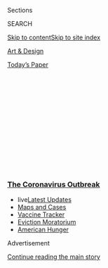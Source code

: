<div id="app">

<div>

<div>

<div>

<div class="NYTAppHideMasthead css-1q2w90k e1suatyy0">

<div class="section css-ui9rw0 e1suatyy2">

<div class="css-eph4ug er09x8g0">

<div class="css-6n7j50">

</div>

<span class="css-1dv1kvn">Sections</span>

<div class="css-10488qs">

<span class="css-1dv1kvn">SEARCH</span>

</div>

[Skip to content](#site-content)[Skip to site index](#site-index)

</div>

<div id="masthead-section-label" class="css-1wr3we4 eaxe0e00">

[Art &
Design](https://www.nytimes3xbfgragh.onion/section/arts/design)

</div>

<div class="css-10698na e1huz5gh0">

</div>

</div>

<div id="masthead-bar-one" class="section hasLinks css-15hmgas e1csuq9d3">

<div class="css-uqyvli e1csuq9d0">

</div>

<div class="css-1uqjmks e1csuq9d1">

</div>

<div class="css-9e9ivx">

[](https://myaccount.nytimes3xbfgragh.onion/auth/login?response_type=cookie&client_id=vi)

</div>

<div class="css-1bvtpon e1csuq9d2">

[Today’s
Paper](https://www.nytimes3xbfgragh.onion/section/todayspaper)

</div>

</div>

</div>

</div>

<div data-aria-hidden="false">

<div id="site-content" data-role="main">

<div>

<div class="css-1aor85t" style="opacity:0.000000001;z-index:-1;visibility:hidden">

<div class="css-1hqnpie">

<div class="css-epjblv">

<span class="css-17xtcya">[Art &
Design](/section/arts/design)</span><span class="css-x15j1o">|</span><span class="css-fwqvlz">A
Visitor’s Guide to MoMA and the
Met</span>

</div>

<div class="css-k008qs">

<div class="css-1iwv8en">

<span class="css-18z7m18"></span>

<div>

</div>

</div>

<span class="css-1n6z4y">https://nyti.ms/31BXDKX</span>

<div class="css-1705lsu">

<div class="css-4xjgmj">

<div class="css-4skfbu" data-role="toolbar" data-aria-label="Social Media Share buttons, Save button, and Comments Panel with current comment count" data-testid="share-tools">

  - 
  - 
  - 
  - 
    
    <div class="css-6n7j50">
    
    </div>

  - 

</div>

</div>

</div>

</div>

</div>

</div>

<div class="css-13pd83m">

<div class="css-l9svim">

### [<span class="css-pa1jbp"><span class="css-1rxm0ex">The Coronavirus</span><span class="css-1rxm0ex"> Outbreak</span></span>](https://www.nytimes3xbfgragh.onion/news-event/coronavirus?name=styln-coronavirus-national&region=TOP_BANNER&block=storyline_menu_recirc&action=click&pgtype=Article&impression_id=0c412b20-f27e-11ea-b9bc-3185cbd6b8a2&variant=undefined)

  - <span class="css-ousu42"><span class="css-12clwdu">live</span>[Latest
    Updates](https://www.nytimes3xbfgragh.onion/2020/09/08/world/covid-19-coronavirus.html?name=styln-coronavirus-national&region=TOP_BANNER&block=storyline_menu_recirc&action=click&pgtype=Article&impression_id=0c415230-f27e-11ea-b9bc-3185cbd6b8a2&variant=undefined)</span>
  - <span class="css-ousu42">[Maps and
    Cases](https://www.nytimes3xbfgragh.onion/interactive/2020/us/coronavirus-us-cases.html?name=styln-coronavirus-national&region=TOP_BANNER&block=storyline_menu_recirc&action=click&pgtype=Article&impression_id=0c415231-f27e-11ea-b9bc-3185cbd6b8a2&variant=undefined)</span>
  - <span class="css-ousu42">[Vaccine
    Tracker](https://www.nytimes3xbfgragh.onion/interactive/2020/science/coronavirus-vaccine-tracker.html?name=styln-coronavirus-national&region=TOP_BANNER&block=storyline_menu_recirc&action=click&pgtype=Article&impression_id=0c415232-f27e-11ea-b9bc-3185cbd6b8a2&variant=undefined)</span>
  - <span class="css-ousu42">[Eviction
    Moratorium](https://www.nytimes3xbfgragh.onion/2020/09/02/your-money/eviction-moratorium-covid.html?name=styln-coronavirus-national&region=TOP_BANNER&block=storyline_menu_recirc&action=click&pgtype=Article&impression_id=0c415233-f27e-11ea-b9bc-3185cbd6b8a2&variant=undefined)</span>
  - <span class="css-ousu42">[American
    Hunger](https://www.nytimes3xbfgragh.onion/interactive/2020/09/02/magazine/food-insecurity-hunger-us.html?name=styln-coronavirus-national&region=TOP_BANNER&block=storyline_menu_recirc&action=click&pgtype=Article&impression_id=0c415234-f27e-11ea-b9bc-3185cbd6b8a2&variant=undefined)</span>

</div>

</div>

<div id="top-wrapper" class="css-1sy8kpn">

<div id="top-slug" class="css-l9onyx">

Advertisement

</div>

[Continue reading the main
story](#after-top)

<div class="ad top-wrapper" style="text-align:center;height:100%;display:block;min-height:250px">

<div id="top" class="place-ad" data-position="top" data-size-key="top">

</div>

</div>

<div id="after-top">

</div>

</div>

<div>

<div id="sponsor-wrapper" class="css-1hyfx7x">

<div id="sponsor-slug" class="css-19vbshk">

Supported by

</div>

[Continue reading the main
story](#after-sponsor)

<div id="sponsor" class="ad sponsor-wrapper" style="text-align:center;height:100%;display:block">

</div>

<div id="after-sponsor">

</div>

</div>

<div class="css-186x18t">

</div>

<div class="css-1vkm6nb ehdk2mb0">

# A Visitor’s Guide to MoMA and the Met

</div>

What you need to know before you head back to the museums, from safety
precautions to the exhibitions still on view.

<div class="css-79elbk" data-testid="photoviewer-wrapper">

<div class="css-z3e15g" data-testid="photoviewer-wrapper-hidden">

</div>

<div class="css-1a48zt4 ehw59r15" data-testid="photoviewer-children">

![<span class="css-16f3y1r e13ogyst0" data-aria-hidden="true">Visitors
returned to the Museum of Modern Art on Thursday, five months after it
and other New York institutions closed because of the coronavirus
pandemic. Now on view: “Félix Fénéon: The Anarchist and the Avant-Garde
— From Signac to Matisse and Beyond,” which Roberta Smith called an
exemplary
exhibition.</span><span class="css-cnj6d5 e1z0qqy90" itemprop="copyrightHolder"><span class="css-1ly73wi e1tej78p0">Credit...</span><span><span>Michael
Loccisano/Getty
Images</span></span></span>](https://static01.graylady3jvrrxbe.onion/images/2020/08/29/arts/29met-sidebar1/merlin_176253825_d75e1ebf-f8a6-4939-802b-3a97174c9eac-articleLarge.jpg?quality=75&auto=webp&disable=upscale)

</div>

</div>

<div class="css-bn0qp euiyums0">

<div class="css-75y64v e16638kd2">

Aug. 28,
2020

</div>

<div class="css-4xjgmj">

<div class="css-d8bdto" data-role="toolbar" data-aria-label="Social Media Share buttons, Save button, and Comments Panel with current comment count" data-testid="share-tools">

  - 
  - 
  - 
  - 
    
    <div class="css-6n7j50">
    
    </div>

  - 

</div>

</div>

</div>

</div>

<div class="section meteredContent css-1r7ky0e" name="articleBody" itemprop="articleBody">

<div class="css-1fanzo5 StoryBodyCompanionColumn">

<div class="css-53u6y8">

Before you head back to the Museum of Modern Art and [the Metropolitan
Museum of
Art](https://www.nytimes3xbfgragh.onion/2020/08/25/arts/design/met-museum-reopening.html),
there are some things you need to know: capacity will be limited to 25
percent, temperature checks and face masks will be mandatory, and the
advance purchase of tickets is required. Each museum has specific
guidelines, so you’ll want to visit their websites:
[moma.org](https://www.moma.org/) and
[metmuseum.org](https://www.metmuseum.org/). Our critics have reviewed
some of the new shows — “[Félix
Fénéon](https://www.nytimes3xbfgragh.onion/2020/08/27/arts/design/moma-reopens-felix-feneon.html)”
at MoMA, and “[Making the
Met,](https://www.nytimes3xbfgragh.onion/2020/08/27/arts/design/met-museum-reopens-anniversary.html)”
“[Jacob
Lawrence](https://www.nytimes3xbfgragh.onion/2020/08/27/arts/design/jacob-lawrence-metropolitan-museum.html)”
and [Héctor Zamora’s rooftop
sculpture](https://www.nytimes3xbfgragh.onion/2020/08/27/arts/design/met-roof-hector-zamora-wall.html)
at the Met — but they also weighed in previously about several
exhibitions that are still on view. Below, you’ll find an overview of
those shows, as well as a partial listing of some of the museums opening
in the coming days. *NICOLE HERRINGTON*

## MoMA

*The museum is now open. MoMA PS1 remains closed, though it plans to
reopen Sept. 17 with the exhibition “Marking Time: Art in the Age of
Incarceration.”*

</div>

</div>

<div class="css-79elbk" data-testid="photoviewer-wrapper">

<div class="css-z3e15g" data-testid="photoviewer-wrapper-hidden">

</div>

<div class="css-1a48zt4 ehw59r15" data-testid="photoviewer-children">

![<span class="css-16f3y1r e13ogyst0" data-aria-hidden="true">Donald
Judd, “Untitled” (1986). The exhibition has been extended through Jan.
9.</span><span class="css-cnj6d5 e1z0qqy90" itemprop="copyrightHolder"><span class="css-1ly73wi e1tej78p0">Credit...</span><span>Donald
Judd Art; Judd Foundation/Artists Rights Society (ARS), New York; Zack
DeZon for The New York
Times</span></span>](https://static01.graylady3jvrrxbe.onion/images/2020/02/28/arts/27judd-review-cover/27judd-review-cover-articleLarge.jpg?quality=75&auto=webp&disable=upscale)

</div>

</div>

<div class="css-1fanzo5 StoryBodyCompanionColumn">

<div class="css-53u6y8">

**‘JUDD’** (through Jan. 9) This retrospective of some 70 works by the
American artist Donald Judd is his first in New York in more than 30
years. It ranges from formally spare early abstract sculptures to the
high-color work done before his death in 1994. The show is a beautiful
thing: carefully winnowed, persuasively installed, just the right size.
Judd once said that for art to matter, “it needs only to be
interesting.” (Holland Cotter)

</div>

</div>

<div>

</div>

<div class="css-1fanzo5 StoryBodyCompanionColumn">

<div class="css-53u6y8">

**‘DOROTHEA LANGE: WORDS & PICTURES’** (through Sept. 19) As this
revelatory, heartening exhibition shows, Lange was an artist who made
remarkable pictures throughout a career that covered more than four
decades. The photos she took in 1942 of interned Japanese-Americans
display state-administered cruelty with stone-cold clarity. Her
prescient photographs of environmental degradation portray the human
cost of building a dam. Her empathetic portraits of African-American
field hands shine a light on a system of peonage that predated and
outlasted the 1930s. (Arthur Lubow)

</div>

</div>

<div>

</div>

<div class="css-1fanzo5 StoryBodyCompanionColumn">

<div class="css-53u6y8">

**THE COLLECTIONS** MoMA recently celebrated its latest expansion with
these inaugural shows, drawing from its collection. **“Sur Moderno:
Journeys of Abstraction — the Patricia Phelps de Cisneros Gift”**
(through Sept. 12) presents a selection of South American postwar art so
substantial that it could reorient the museum’s focus. For **“The Shape
of Shape,”** the latest iteration of the museum’s Artist’s Choice
series, the painter Amy Sillman filled a large gallery with an
astounding array of carefully juxtaposed works from across the
collection (through Oct. 4). **“Taking a Thread for a Walk”** (through
Jan. 10) looks at the role of weaving in modern art beyond textiles. And
**“Private Lives Public Spaces”** (through Feb. 21), a video
installation in the galleries just outside the main movie auditoriums,
comprises 47 hours of neglected footage from the museum’s collection.
(Roberta Smith)

</div>

</div>

<div>

</div>

<div class="css-1fanzo5 StoryBodyCompanionColumn">

<div class="css-53u6y8">

## The Met

*The museum is open to members now and reopens to the public on
Saturday, but the Cloisters remains closed until Sept. 12. (The Met
Breuer is now officially
closed.)*

</div>

</div>

<div class="css-79elbk" data-testid="photoviewer-wrapper">

<div class="css-z3e15g" data-testid="photoviewer-wrapper-hidden">

</div>

<div class="css-1a48zt4 ehw59r15" data-testid="photoviewer-children">

<div class="css-1xdhyk6 erfvjey0">

<span class="css-1ly73wi e1tej78p0">Image</span>

<div class="css-zjzyr8">

<div data-testid="lazyimage-container" style="height:483.33333333333326px">

</div>

</div>

</div>

<span class="css-16f3y1r e13ogyst0" data-aria-hidden="true">A detail of
“Kneeling Dignitary,” Middle Niger civilization, Mali, 12th-14th
century, in “Sahel: Art and Empires on the Shores of the
Sahara.” </span><span class="css-cnj6d5 e1z0qqy90" itemprop="copyrightHolder"><span class="css-1ly73wi e1tej78p0">Credit...</span><span>Karsten
Moran for The New York Times</span></span>

</div>

</div>

<div class="css-1fanzo5 StoryBodyCompanionColumn">

<div class="css-53u6y8">

**‘SAHEL: ART AND EMPIRES ON THE SHORES OF THE SAHARA’** (through Oct.
26) Sahel was the name once given by traders crossing the oceanic Sahara
to the welcoming grasslands that marked the desert’s southern rim,
terrain that is now Mali, Mauritania, Niger and Senegal. To early
travelers, art from the region must have looked like a rich but
bewildering hybrid. It still does, which may be one reason it stands, in
the West, somewhat outside an accepted “African” canon. This fabulous
[exhibition](https://www.metmuseum.org/exhibitions/listings/2020/sahel-art-empire-sahara)
goes for the richness. One look tells you that variety within variety,
difference talking to difference, is the story here. New ideas spring up
from local soil and arrive from afar. Ethnicities and ideologies collide
and embrace. Cultural influences get swapped, dropped and recouped in a
multitrack sequencing that is the very definition of history. (Holland
Cotter)

</div>

</div>

<div>

</div>

<div class="css-1fanzo5 StoryBodyCompanionColumn">

<div class="css-53u6y8">

**‘THE GREAT HALL COMMISSION: KENT MONKMAN, MISTIKOSIWAK (WOODEN BOAT
PEOPLE)’** (through September) These two monumental paintings offer
narratives inspired by a Euro-American tradition of history painting but
are entirely present-tense and polemical in theme. Kent Monkman, a
Canadian artist of mixed Cree and Irish heritage, makes the colonial
violence done to North America’s first peoples his central subject but,
crucially, flips the cliché of Native American victimhood on its head.
Here, Indigenous peoples are immigrant-welcoming rescuers, led by the
heroic figure of Monkman’s alter ego, the gender-fluid tribal leader
Miss Chief Eagle Testickle, avatar of the global future that will see
humankind moving beyond the wars of identity — racial, sexual, political
— in which it is now fatefully immersed. (Holland Cotter)

</div>

</div>

<div>

</div>

<div class="css-1fanzo5 StoryBodyCompanionColumn">

<div class="css-53u6y8">

**‘IN PURSUIT OF FASHION: THE SANDY SCHREIER COLLECTION’** (through
Sept. 27) Featuring 80 pieces of clothing and accessories, [this
exhibition](https://www.metmuseum.org/exhibitions/listings/2019/in-pursuit-of-fashion-the-sandy-schreier-collection)
is, more than anything else, the reflection of one woman’s love affair
with fashion. Schreier’s collection, and the part of it on view,
contains all the major names, but what defines it more than anything
else is her own appreciation for pretty things. Hidden away between the
Balenciagas and the Chanels, the Diors and the Adrians, are treasures by
little-known or even unknown designers that are a delight to discover.
It is these less famous names whose impact lingers, in part because they
are so unexpected. (Vanessa Friedman)

</div>

</div>

<div>

</div>

<div class="css-1fanzo5 StoryBodyCompanionColumn">

<div class="css-53u6y8">

**‘ARTE DEL MAR: ARTISTIC EXCHANGE IN THE CARIBBEAN’** (through Jan.
10). This exhibition of art from the West Indies concentrates on the
ritual objects — thrones, vessels and mysterious bird-shaped stones — of
the Taíno people, who inhabited the islands now called Hispaniola,
Puerto Rico, Cuba and Turks and Caicos. On these islands, and on the
Caribbean-facing coasts of Central America, styles mingled and migrated,
and art had both religious and diplomatic functions; one extravagant
gold pendant here, in the shape of a bird with splayed wings and
zigzagging necklaces, traveled from Panama all the way to the Antilles.
(Jason
Farago)

</div>

</div>

<div>

</div>

<div class="css-1fanzo5 StoryBodyCompanionColumn">

<div class="css-53u6y8">

## Other Upcoming Openings

</div>

</div>

<div class="css-79elbk" data-testid="photoviewer-wrapper">

<div class="css-z3e15g" data-testid="photoviewer-wrapper-hidden">

</div>

<div class="css-1a48zt4 ehw59r15" data-testid="photoviewer-children">

<div class="css-1xdhyk6 erfvjey0">

<span class="css-1ly73wi e1tej78p0">Image</span>

<div class="css-zjzyr8">

<div data-testid="lazyimage-container" style="height:257.77777777777777px">

</div>

</div>

</div>

<span class="css-16f3y1r e13ogyst0" data-aria-hidden="true">Some of the
New Yorkers featured in the New-York Historical Society’s outdoor
exhibition, “Hope Wanted: New York City Under Quarantine.” From left,
Michelene Wilkerson, Melanie Wilkerson, Leticia Lucero, Kay Hickman (the
project’s photographer) and Dara
Wishingrad.</span><span class="css-cnj6d5 e1z0qqy90" itemprop="copyrightHolder"><span class="css-1ly73wi e1tej78p0">Credit...</span><span>Vincent
Tullo for The New York Times</span></span>

</div>

</div>

<div class="css-1fanzo5 StoryBodyCompanionColumn">

<div class="css-53u6y8">

**Now open:** Museum of the City of New York; the American Folk Art
Museum; and the Whitney Museum of American Art, which is open to members
through Aug. 31 (it opens to the public Sept. 3).

</div>

</div>

<div class="css-1fanzo5 StoryBodyCompanionColumn">

<div class="css-53u6y8">

**Opening in September:** The American Museum of Natural History (to
members Sept. 2 and the general public Sept. 9); the Bronx Museum of the
Arts (Sept. 9); the Museum of Jewish Heritage (to members Sept. 9-10 and
the general public Sept. 13); the New-York Historical Society (Sept. 11,
though its outdoor exhibition, “[Hope Wanted: New York City Under
Quarantine](https://www.nytimes3xbfgragh.onion/2020/08/13/arts/design/New-York-Historical-covid-reopen.html),”
is now open); the New Museum (Sept. 15); and the Guggenheim Museum (to
members and patrons Sept. 30-Oct. 2 and the public on Oct. 3).

</div>

</div>

<div>

</div>

</div>

<div>

</div>

<div>

</div>

<div>

</div>

<div>

<div id="bottom-wrapper" class="css-1ede5it">

<div id="bottom-slug" class="css-l9onyx">

Advertisement

</div>

[Continue reading the main
story](#after-bottom)

<div id="bottom" class="ad bottom-wrapper" style="text-align:center;height:100%;display:block;min-height:90px">

</div>

<div id="after-bottom">

</div>

</div>

</div>

</div>

</div>

## Site Index

<div>

</div>

## Site Information Navigation

  - [© <span>2020</span> <span>The New York Times
    Company</span>](https://help.nytimes3xbfgragh.onion/hc/en-us/articles/115014792127-Copyright-notice)

<!-- end list -->

  - [NYTCo](https://www.nytco.com/)
  - [Contact
    Us](https://help.nytimes3xbfgragh.onion/hc/en-us/articles/115015385887-Contact-Us)
  - [Work with us](https://www.nytco.com/careers/)
  - [Advertise](https://nytmediakit.com/)
  - [T Brand Studio](http://www.tbrandstudio.com/)
  - [Your Ad
    Choices](https://www.nytimes3xbfgragh.onion/privacy/cookie-policy#how-do-i-manage-trackers)
  - [Privacy](https://www.nytimes3xbfgragh.onion/privacy)
  - [Terms of
    Service](https://help.nytimes3xbfgragh.onion/hc/en-us/articles/115014893428-Terms-of-service)
  - [Terms of
    Sale](https://help.nytimes3xbfgragh.onion/hc/en-us/articles/115014893968-Terms-of-sale)
  - [Site
    Map](https://spiderbites.nytimes3xbfgragh.onion)
  - [Help](https://help.nytimes3xbfgragh.onion/hc/en-us)
  - [Subscriptions](https://www.nytimes3xbfgragh.onion/subscription?campaignId=37WXW)

</div>

</div>

</div>

</div>

